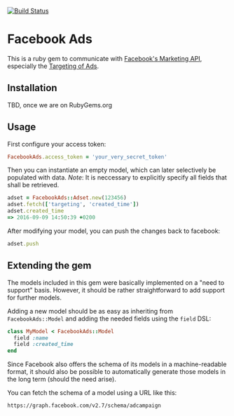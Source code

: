 [![Build Status](https://travis-ci.org/kaeuferportal/facebook_ads.svg?branch=master)](https://travis-ci.org/kaeuferportal/facebook_ads)

# Facebook Ads

This is a ruby gem to communicate with [Facebook's Marketing API](https://developers.facebook.com/docs/marketing-apis),
especially the [Targeting of Ads](https://developers.facebook.com/docs/marketing-api/buying-api/targeting).

## Installation

TBD, once we are on RubyGems.org

## Usage

First configure your access token:

````ruby
FacebookAds.access_token = 'your_very_secret_token'
````

Then you can instantiate an empty model, which can later selectively
be populated with data. *Note*: It is neccessary to explicitly specify 
all fields that shall be retrieved.

````ruby
adset = FacebookAds::Adset.new(123456)
adset.fetch(['targeting', 'created_time'])
adset.created_time
=> 2016-09-09 14:50:39 +0200
````

After modifying your model, you can push the changes back to facebook:

````ruby
adset.push
````

## Extending the gem

The models included in this gem were basically implemented on a
"need to support" basis. However, it should be rather straightforward
to add support for further models.

Adding a new model should be as easy as inheriting from `FacebookAds::Model`
and adding the needed fields using the `field` DSL:

````ruby
class MyModel < FacebookAds::Model
  field :name
  field :created_time
end
````

Since Facebook also offers the schema of its models in a machine-readable
format, it should also be possible to automatically generate those models
in the long term (should the need arise).

You can fetch the schema of a model using a URL like this:

````
https://graph.facebook.com/v2.7/schema/adcampaign
````

